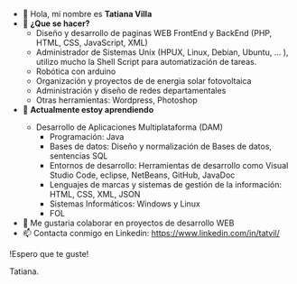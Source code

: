 <ul>
      <li> 👋 Hola, mi nombre es <b>Tatiana Villa</b>
      <li> 👀 <b>¿Que se hacer?</b>
      <ul>
            <li> Diseño y desarrollo de paginas WEB FrontEnd y BackEnd (PHP, HTML, CSS, JavaScript, XML)
            <li> Administrador de Sistemas Unix (HPUX, Linux, Debian, Ubuntu, ... ), utilizo mucho la Shell Script para automatización de tareas.
            <li> Robótica con arduino </li>
            <li> Organización y proyectos de de energia solar fotovoltaica</li>
            <li> Administración y diseño de redes departamentales</li>
            <li> Otras herramientas: Wordpress, Photoshop</li> 
      </ul>
      <li> 🌱 <b>Actualmente estoy aprendiendo </b> </li>
            <ul>
                   <li> Desarrollo de Aplicaciones Multiplataforma (DAM)
                        <ul>
                              <li>Programación: Java</li>
                              <li>Bases de datos: Diseño y normalización de Bases de datos, sentencias SQL</li>
                              <li>Entornos de desarrollo: Herramientas de desarrollo como Visual Studio Code, eclipse, NetBeans, GitHub, JavaDoc </li>
                              <li>Lenguajes de marcas y sistemas de gestión de la información: HTML, CSS, XML, JSON</li>
                              <li>Sistemas Informáticos: Windows y Linux</li>
                              <li>FOL</li>
                        </ul>
                  </li>
            </ul>
      <li> 💞️ Me gustaria colaborar en proyectos de desarrollo WEB </li>
      <li> 📫 Contacta conmigo en Linkedin: <a href="https://www.linkedin.com/in/tatvil/">https://www.linkedin.com/in/tatvil/</a> </li>
</ul>

!Espero que te guste!

Tatiana.
<!---
tatvil/tatvil is a ✨ special ✨ repository because its `README.md` (this file) appears on your GitHub profile.
You can click the Preview link to take a look at your changes.
--->
